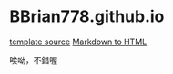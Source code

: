 # BBrian778.github.io
[template source](https://github.com/StartBootstrap/startbootstrap-clean-blog)
[Markdown to HTML](https://markdowntohtml.com/)


唉呦，不錯喔




